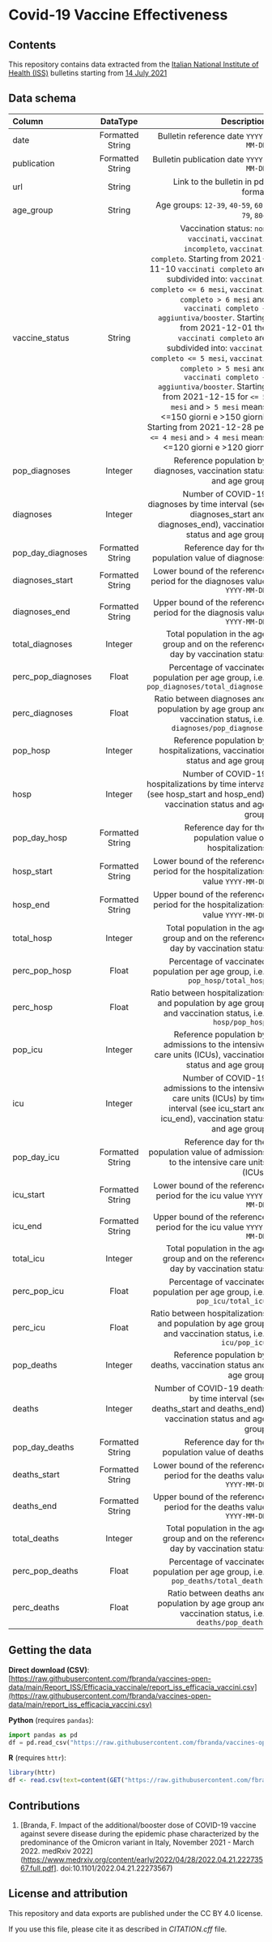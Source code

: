 # Covid-19 Vaccine Effectiveness

## Contents

This repository contains data extracted from the [Italian National Institute of Health (ISS)](https://www.iss.it/en/sorveglianze-covid-19) bulletins starting from [14 July 2021](https://www.epicentro.iss.it/coronavirus/bollettino/Bollettino-sorveglianza-integrata-COVID-19_14-luglio-2021.pdf)


## Data schema

| Column      | DataType | Description     |
| :---        |    :----:   |          ---: |
| date      | Formatted String       | Bulletin reference date `YYYY-MM-DD`   |
| publication   | Formatted String        | Bulletin publication date `YYYY-MM-DD`    |
| url | String | Link to the bulletin in pdf format |
| age_group | String | Age groups: `12-39`, `40-59`, `60-79`, `80+` |
| vaccine_status | String | Vaccination status: `non vaccinati`, `vaccinati incompleto`, `vaccinati completo`. Starting from 2021-11-10 `vaccinati completo` are subdivided into: `vaccinati completo <= 6 mesi`, `vaccinati completo > 6 mesi` and `vaccinati completo + aggiuntiva/booster`. Starting from 2021-12-01 the `vaccinati completo` are subdivided into: `vaccinati completo <= 5 mesi`, `vaccinati completo > 5 mesi` and `vaccinati completo + aggiuntiva/booster`. Starting from 2021-12-15 for `<= 5 mesi` and `> 5 mesi` means <=150 giorni e >150 giorni. Starting from 2021-12-28 per `<= 4 mesi` and `> 4 mesi` means <=120 giorni e >120 giorni |
| pop_diagnoses | Integer | Reference population by diagnoses, vaccination status and age group |
| diagnoses | Integer | Number of COVID-19 diagnoses by time interval (see diagnoses_start and diagnoses_end), vaccination status and age group |
| pop_day_diagnoses | Formatted String | Reference day for the population value of diagnoses |
| diagnoses_start | Formatted String | Lower bound of the reference period for the diagnoses value `YYYY-MM-DD` |
| diagnoses_end | Formatted String | Upper bound of the reference period for the diagnosis value `YYYY-MM-DD` |
| total_diagnoses | Integer | Total population in the age group and on the reference day by vaccination status |
| perc_pop_diagnoses | Float | Percentage of vaccinated population per age group, i.e., `pop_diagnoses/total_diagnoses` |
| perc_diagnoses | Float | Ratio between diagnoses and population by age group and vaccination status, i.e., `diagnoses/pop_diagnoses` |
| pop_hosp | Integer | Reference population by hospitalizations, vaccination status and age group |
| hosp | Integer | Number of COVID-19 hospitalizations by time interval (see hosp_start and hosp_end), vaccination status and age group |
| pop_day_hosp | Formatted String | Reference day for the population value of hospitalizations |
| hosp_start | Formatted String | Lower bound of the reference period for the hospitalizations value `YYYY-MM-DD` |
| hosp_end | Formatted String | Upper bound of the reference period for the hospitalizations value `YYYY-MM-DD` |
| total_hosp | Integer | Total population in the age group and on the reference day by vaccination status |
| perc_pop_hosp | Float | Percentage of vaccinated population per age group, i.e., `pop_hosp/total_hosp`|
| perc_hosp | Float | Ratio between hospitalizations and population by age group and vaccination status, i.e., `hosp/pop_hosp` |
| pop_icu | Integer | Reference population by admissions to the intensive care units (ICUs), vaccination status and age group |
| icu | Integer | Number of COVID-19 admissions to the intensive care units (ICUs)  by time interval (see icu_start and icu_end), vaccination status and age group |
| pop_day_icu | Formatted String | Reference day for the population value of admissions to the intensive care units (ICUs) |
| icu_start | Formatted String | Lower bound of the reference period for the icu value `YYYY-MM-DD` |
| icu_end | Formatted String | Upper bound of the reference period for the icu value `YYYY-MM-DD` |
| total_icu | Integer | Total population in the age group and on the reference day by vaccination status |
| perc_pop_icu | Float | Percentage of vaccinated population per age group, i.e., `pop_icu/total_icu` |
| perc_icu | Float | Ratio between hospitalizations and population by age group and vaccination status, i.e., `icu/pop_icu` |
| pop_deaths | Integer | Reference population by deaths, vaccination status and age group |
| deaths | Integer | Number of COVID-19 deaths by time interval (see deaths_start and deaths_end), vaccination status and age group |
| pop_day_deaths | Formatted String | Reference day for the population value of deaths) |
| deaths_start | Formatted String | Lower bound of the reference period for the deaths value `YYYY-MM-DD` |
| deaths_end | Formatted String | Upper bound of the reference period for the deaths value `YYYY-MM-DD` |
| total_deaths | Integer | Total population in the age group and on the reference day by vaccination status |
| perc_pop_deaths | Float | Percentage of vaccinated population per age group, i.e., `pop_deaths/total_deaths` |
| perc_deaths | Float | Ratio between deaths and population by age group and vaccination status, i.e., `deaths/pop_deaths` |


## Getting the data

**Direct download (CSV)**: [https://raw.githubusercontent.com/fbranda/vaccines-open-data/main/Report_ISS/Efficacia_vaccinale/report_iss_efficacia_vaccini.csv](https://raw.githubusercontent.com/fbranda/vaccines-open-data/main/report_iss_efficacia_vaccini.csv)  

**Python** (requires `pandas`):
```python
import pandas as pd
df = pd.read_csv("https://raw.githubusercontent.com/fbranda/vaccines-open-data/main/report_iss_efficacia_vaccini.csv")
```

**R** (requires `httr`):
```r
library(httr)
df <- read.csv(text=content(GET("https://raw.githubusercontent.com/fbranda/vaccines-open-data/main/report_iss_efficacia_vaccini.csv")))
```

## Contributions

1. [Branda, F. Impact of the additional/booster dose of COVID-19 vaccine against severe disease during the epidemic 
phase characterized by the predominance of the Omicron variant in Italy, November 2021 - March 2022. medRxiv 2022]
(https://www.medrxiv.org/content/early/2022/04/28/2022.04.21.22273567.full.pdf]. doi:10.1101/2022.04.21.22273567) 


## License and attribution

This repository and data exports are published under the CC BY 4.0 license.

If you use this file, please cite it as described in *CITATION.cff* file.



